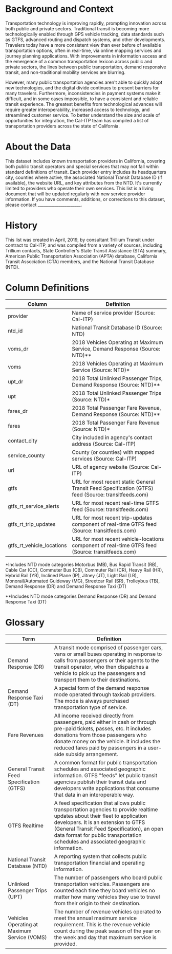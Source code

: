 # Background and Context

Transportation technology is improving rapidly, prompting innovation across both public and private sectors. Traditional transit is becoming more technologically enabled through GPS vehicle tracking, data standards such as GTFS, advanced routing and dispatch systems, and other developments. Travelers today have a more consistent view than ever before of available transportation options, often in real-time, via online mapping services and journey planning applications. With improvements in information access and the emergence of a common transportation lexicon across public and private sectors, the lines between public transportation, demand responsive transit, and non-traditional mobility services are blurring. 

However, many public transportation agencies aren't able to quickly adopt new technologies, and the digital divide continues to present barriers for many travelers. Furthermore, inconsistencies in payment systems make it difficult, and in some cases impossible, to have a consistent and reliable transit experience. The greatest benefits from technological advances will require greater interoperability, increased access to technology, and streamlined customer service. To better understand the size and scale of opportunities for integration, the Cal-ITP team has compiled a list of transportation providers across the state of California.

# About the Data

This dataset includes known transportation providers in California, covering both public transit operators and special services that may not fall within standard definitions of transit. Each provider entry includes its headquarters city, counties where active, the associated National Transit Database ID (if available), the website URL, and key attributes from the NTD. It's currently limited to providers who operate their own services. This list is a living document that will be updated regularly with new service provider information. If you have comments, additions, or corrections to this dataset, please contact _____________________.

# History

This list was created in April, 2019, by consultant Trillium Transit under contract to Cal-ITP, and was compiled from a variety of sources, including Trillium contacts, State Controller's State Transit Assistance (STA) summary, American Public Transportation Association (APTA) database, California Transit Association (CTA) members, and the National Transit Database (NTD). 


# Column Definitions

|Column   |Definition   |
|---|---|
|provider   |Name of service provider (Source: Cal-ITP)   |
|ntd_id   |National Transit Database ID (Source: NTD)   |
|voms_dr   |2018 Vehicles Operating at Maximum Service, Demand Response (Source: NTD)**   |
|voms   |2018 Vehicles Operating at Maximum Service (Source: NTD)*   |
|upt_dr   |2018 Total Unlinked Passenger Trips, Demand Response (Source: NTD)**   |
|upt   |2018 Total Unlinked Passenger Trips (Source: NTD)*   |
|fares_dr   |2018 Total Passenger Fare Revenue, Demand Response (Source: NTD)**   |
|fares   |2018 Total Passenger Fare Revenue (Source: NTD)*   |
|contact_city   |City included in agency's contact address	(Source: Cal-ITP)   |
|service_county   |County (or counties) with mapped services (Source: Cal-ITP)   |
|url   |URL of agency website (Source: Cal-ITP)   |
|gtfs   |URL for most recent static General Transit Feed Specification (GTFS) feed (Source: transitfeeds.com)   |
|gtfs_rt_service_alerts   |URL for most recent real-time GTFS feed (Source: transitfeeds.com)   |
|gtfs_rt_trip_updates   |URL for most recent trip-updates component of real-time GTFS feed (Source: transitfeeds.com)   |
|gtfs_rt_vehicle_locations   |URL for most recent vehicle-locations component of real-time GTFS feed (Source: transitfeeds.com)   |

*Includes NTD mode categories Motorbus (MB), Bus Rapid Transit (RB), Cable Car (CC), Commuter Bus (CB), Commuter Rail (CR), Heavy Rail (HR), Hybrid Rail (YR), Inclined Plane (IP), Jitney (JT), Light Rail (LR), Monorail/Automated  Guideway (MG), Streetcar Rail (SR), Trolleybus (TB), Demand Response (DR) and Demand Response Taxi (DT)

**Includes NTD mode categories Demand Response (DR) and Demand Response Taxi (DT)

# Glossary

|Term   |Definition   |
|---|---|
|Demand Response (DR)   |A transit mode comprised of passenger cars, vans or small buses operating in response to calls from passengers or their agents to the transit operator, who then dispatches a vehicle to pick up the passengers and transport them to their destinations.   |
|Demand Response Taxi (DT)   |A special form of the demand response mode operated through taxicab providers. The mode is always purchased transportation type of service.   |
|Fare Revenues   |All income received directly from passengers, paid either in cash or through pre-paid tickets, passes, etc. It includes donations from those passengers who donate money on the vehicle. It includes the reduced fares paid by passengers in a user-side subsidy arrangement.   |
|General Transit Feed Specification (GTFS)   |A common format for public transportation schedules and associated geographic information. GTFS "feeds" let public transit agencies publish their transit data and developers write applications that consume that data in an interoperable way.   |
|GTFS Realtime   |A feed specification that allows public transportation agencies to provide realtime updates about their fleet to application developers. It is an extension to GTFS (General Transit Feed Specification), an open data format for public transportation schedules and associated geographic information.   |
|National Transit Database (NTD)   |A reporting system that collects public transportation financial and operating information.   |
|Unlinked Passenger Trips (UPT)   |The number of passengers who board public transportation vehicles. Passengers are counted each time they board vehicles no matter how many vehicles they use to travel from their origin to their destination.   |
|Vehicles Operating at Maximum Service (VOMS)   |The number of revenue vehicles operated to meet the annual maximum service requirement. This is the revenue vehicle count during the peak season of the year on the week and day that maximum service is provided.   |



